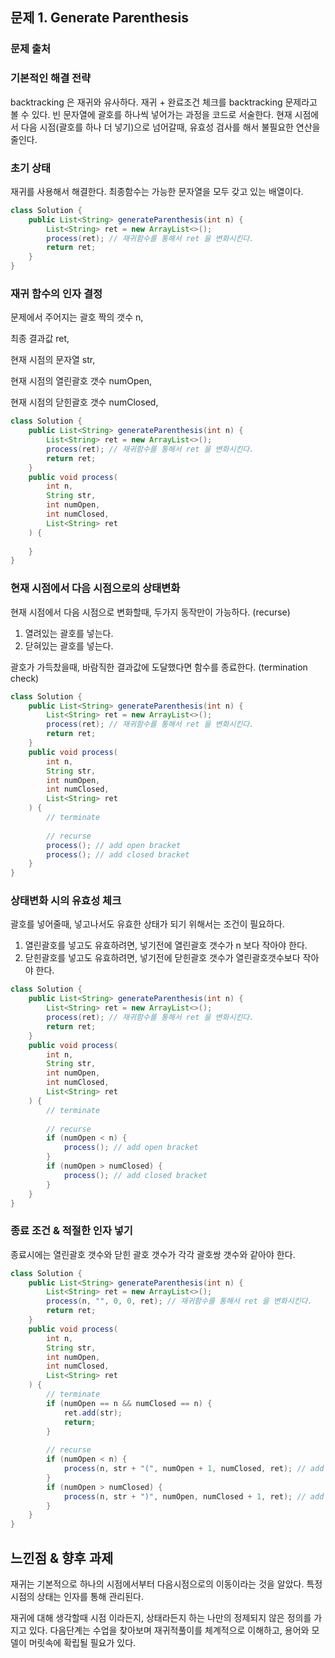 ## 문제 1. Generate Parenthesis



### 문제 출처

[Generate Parenthesis]: https://leetcode.com/problems/generate-parentheses/

### 기본적인 해결 전략

backtracking 은 재귀와 유사하다. 재귀 + 완료조건 체크를 backtracking 문제라고 볼 수 있다. 빈 문자열에 괄호를 하나씩 넣어가는 과정을 코드로 서술한다.  현재 시점에서 다음 시점(괄호를 하나 더 넣기)으로 넘어갈때, 유효성 검사를 해서 불필요한 연산을 줄인다.

### 초기 상태

재귀를 사용해서 해결한다. 최종함수는 가능한 문자열을 모두 갖고 있는 배열이다.

```java
class Solution {
    public List<String> generateParenthesis(int n) {
        List<String> ret = new ArrayList<>();
        process(ret); // 재귀함수를 통해서 ret 을 변화시킨다.
        return ret;
    }
}
```

### 재귀 함수의 인자 결정

문제에서 주어지는 괄호 짝의 갯수 n,

최종 결과값 ret,

현재 시점의 문자열 str,

현재 시점의 열린괄호 갯수 numOpen,

현재 시점의 닫힌괄호 갯수 numClosed,

```java
class Solution {
    public List<String> generateParenthesis(int n) {
        List<String> ret = new ArrayList<>();
        process(ret); // 재귀함수를 통해서 ret 을 변화시킨다.
        return ret;
    }
    public void process(
        int n, 
        String str, 
        int numOpen,
        int numClosed,
        List<String> ret
    ) {
        
    }
}
```
### 현재 시점에서 다음 시점으로의 상태변화

현재 시점에서 다음 시점으로 변화할때, 두가지 동작만이 가능하다. (recurse)

1. 열려있는 괄호를 넣는다.
2. 닫혀있는 괄호를 넣는다.

괄호가 가득찼을때, 바람직한 결과값에 도달했다면 함수를 종료한다. (termination check)

```java
class Solution {
    public List<String> generateParenthesis(int n) {
        List<String> ret = new ArrayList<>();
        process(ret); // 재귀함수를 통해서 ret 을 변화시킨다.
        return ret;
    }
    public void process(
        int n, 
        String str, 
        int numOpen,
        int numClosed,
        List<String> ret
    ) {
        // terminate
        
        // recurse
        process(); // add open bracket
        process(); // add closed bracket
    }
}
```

### 상태변화 시의 유효성 체크

괄호를 넣어줄때, 넣고나서도 유효한 상태가 되기 위해서는 조건이 필요하다.

1. 열린괄호를 넣고도 유효하려면, 넣기전에 열린괄호 갯수가 n 보다 작아야 한다.
2. 닫힌괄호를 넣고도 유효하려면, 넣기전에 닫힌괄호 갯수가 열린괄호갯수보다 작아야 한다.

```java
class Solution {
    public List<String> generateParenthesis(int n) {
        List<String> ret = new ArrayList<>();
        process(ret); // 재귀함수를 통해서 ret 을 변화시킨다.
        return ret;
    }
    public void process(
        int n, 
        String str, 
        int numOpen,
        int numClosed,
        List<String> ret
    ) {
        // terminate
        
        // recurse
        if (numOpen < n) {
        	process(); // add open bracket            
        }
        if (numOpen > numClosed) {
        	process(); // add closed bracket            
        }
    }
}
```

### 종료 조건 & 적절한 인자 넣기

종료시에는 열린괄호 갯수와 닫힌 괄호 갯수가 각각 괄호쌍 갯수와 같아야 한다.

```java
class Solution {
    public List<String> generateParenthesis(int n) {
        List<String> ret = new ArrayList<>();
        process(n, "", 0, 0, ret); // 재귀함수를 통해서 ret 을 변화시킨다.
        return ret;
    }
    public void process(
        int n, 
        String str, 
        int numOpen,
        int numClosed,
        List<String> ret
    ) {
        // terminate
        if (numOpen == n && numClosed == n) {
            ret.add(str);
            return;
        }
        
        // recurse
        if (numOpen < n) {
        	process(n, str + "(", numOpen + 1, numClosed, ret); // add open bracket            
        }
        if (numOpen > numClosed) {
        	process(n, str + ")", numOpen, numClosed + 1, ret); // add closed bracket            
        }
    }
}
```

## 느낀점 & 향후 과제

재귀는 기본적으로 하나의 시점에서부터 다음시점으로의 이동이라는 것을 알았다. 특정 시점의 상태는 인자를 통해 관리된다. 

재귀에 대해 생각할때 시점 이라든지, 상태라든지 하는 나만의 정제되지 않은 정의를 가지고 있다. 다음단계는 수업을 찾아보며 재귀적풀이를 체계적으로 이해하고, 용어와 모델이 머릿속에 확립될 필요가 있다. 

